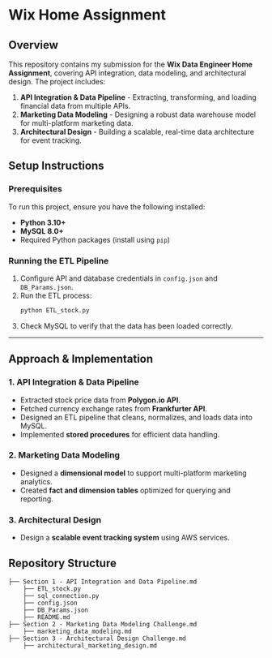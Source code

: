 # Wix Home Assignment

## Overview
This repository contains my submission for the **Wix Data Engineer Home Assignment**, covering API integration, data modeling, and architectural design. The project includes:

1. **API Integration & Data Pipeline** - Extracting, transforming, and loading financial data from multiple APIs.
2. **Marketing Data Modeling** - Designing a robust data warehouse model for multi-platform marketing data.
3. **Architectural Design** - Building a scalable, real-time data architecture for event tracking.

## Setup Instructions
### **Prerequisites**
To run this project, ensure you have the following installed:
- **Python 3.10+**
- **MySQL 8.0+**
- Required Python packages (install using `pip`)

### **Running the ETL Pipeline**
1. Configure API and database credentials in `config.json` and `DB_Params.json`.
2. Run the ETL process:
   ```bash
   python ETL_stock.py
   ```
3. Check MySQL to verify that the data has been loaded correctly.

---

## Approach & Implementation
### **1. API Integration & Data Pipeline**
- Extracted stock price data from **Polygon.io API**.
- Fetched currency exchange rates from **Frankfurter API**.
- Designed an ETL pipeline that cleans, normalizes, and loads data into MySQL.
- Implemented **stored procedures** for efficient data handling.

### **2. Marketing Data Modeling**
- Designed a **dimensional model** to support multi-platform marketing analytics.
- Created **fact and dimension tables** optimized for querying and reporting.

### **3. Architectural Design**
- Design a **scalable event tracking system** using AWS services.


## Repository Structure
```
├── Section 1 - API Integration and Data Pipeline.md
    ├── ETL_stock.py
    ├── sql_connection.py
    ├── config.json
    ├── DB_Params.json
    ├── README.md
├── Section 2 - Marketing Data Modeling Challenge.md
    ├── marketing_data_modeling.md
├── Section 3 - Architectural Design Challenge.md
    ├── architectural_marketing_design.md
```